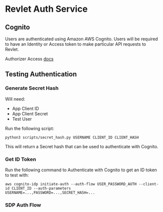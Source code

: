 # Revlet Auth Service

## Cognito
Users are authenticated using Amazon AWS Cognito. Users will be required to have an Identity or Access token to make particular API requests to Revlet. 

Authorizer Access [docs](https://docs.aws.amazon.com/apigateway/latest/developerguide/apigateway-integrate-with-cognito.html)


## Testing Authentication

### Generate Secret Hash
Will need:

- App Client ID
- App Client Secret
- Test User

Run the following script:

```
python3 scripts/secret_hash.py USERNAME CLIENT_ID CLIENT_HASH
```

This will return a Secret hash that can be used to authenticate with Cognito.


### Get ID Token
Run the following command to Authenticate with Cognito to get an ID token to test with:

```
aws cognito-idp initiate-auth --auth-flow USER_PASSWORD_AUTH --client-id CLIENT_ID --auth-parameters USERNAME=...,PASSWORD=...,SECRET_HASH=...
```

### SDP Auth Flow
